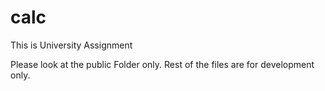 # calc
This is University Assignment


Please look at the public Folder only. Rest of the files are for development only.
